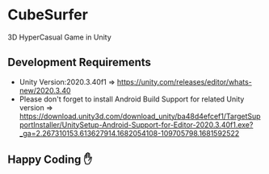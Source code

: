 # CubeSurfer
3D HyperCasual Game in Unity

## Development Requirements
* Unity Version:2020.3.40f1 => https://unity.com/releases/editor/whats-new/2020.3.40
* Please don't forget to install Android Build Support for related Unity version => https://download.unity3d.com/download_unity/ba48d4efcef1/TargetSupportInstaller/UnitySetup-Android-Support-for-Editor-2020.3.40f1.exe?_ga=2.267310153.613627914.1682054108-109705798.1681592522

## Happy Coding ✋
